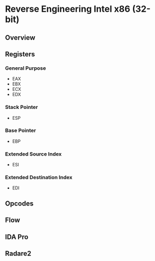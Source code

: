# Reverse Engineering Intel x86 (32-bit)

## Overview

## Registers

### General Purpose
* EAX
* EBX
* ECX
* EDX

### Stack Pointer
* ESP

### Base Pointer
* EBP

### Extended Source Index
* ESI

### Extended Destination Index
* EDI

## Opcodes

## Flow

## IDA Pro

## Radare2
